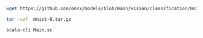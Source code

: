 
```sh
wget https://github.com/onnx/models/blob/main/vision/classification/mnist/model/mnist-8.tar.gz 
```

```sh
tar -xzf  mnist-8.tar.gz
```

```sh
scala-cli Main.sc
```
